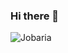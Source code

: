 ### Hi there 👋

![Jobaria](https://upload.wikimedia.org/wikipedia/commons/f/f6/Jobaria_tiguidensis_steveoc.jpg)
